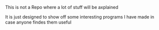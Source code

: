 This is not a Repo where a lot of stuff will be axplained

It is just designed to show off some interesting programs I have made in case anyone findes them useful
